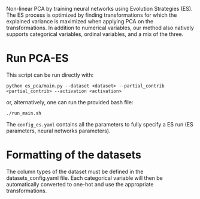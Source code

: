 Non-linear PCA by training neural networks using Evolution Strategies (ES). The ES process is optimized by finding transformations for which the explained variance is maximized when applying PCA on the transformations. In addition to numerical variables, our method also natively supports categorical variables,  ordinal variables, and a mix of the three.


# Run PCA-ES

This script can be run directly with:

```
python es_pca/main.py --dataset <dataset> --partial_contrib <partial_contrib> --activation <activation>
```

or, alternatively, one can run the provided bash file:

```
./run_main.sh
```

The ```config_es.yaml``` contains all the parameters to fully specify a ES run (ES parameters, neural networks parameters).


# Formatting of the datasets

The column types of the dataset must be defined in the datasets_config.yaml file. Each categorical variable will then be
automatically converted to one-hot and use the appropriate transformations.